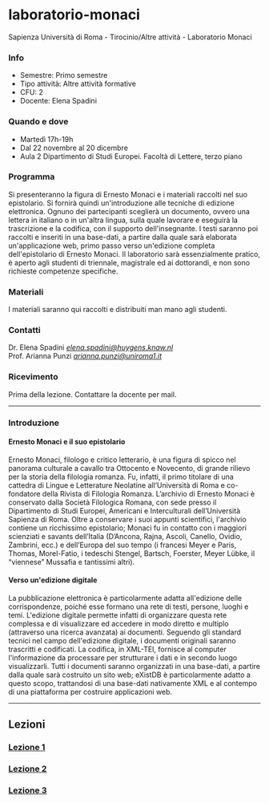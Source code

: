 # laboratorio-monaci
Sapienza Università di Roma - Tirocinio/Altre attività - Laboratorio Monaci

### Info
- Semestre: Primo semestre
- Tipo attività: Altre attività formative
- CFU: 2
- Docente: Elena Spadini

### Quando e dove
- Martedì 17h-19h
- Dal 22 novembre al 20 dicembre
- Aula 2 Dipartimento di Studi Europei. Facoltà di Lettere, terzo piano 

### Programma 
Si presenteranno la figura di Ernesto Monaci e i materiali raccolti nel suo epistolario. Si fornirà quindi un'introduzione alle tecniche di edizione elettronica. Ognuno dei partecipanti sceglierà un documento, ovvero una lettera in italiano o in un'altra lingua, sulla quale lavorare e eseguirà la trascrizione e la codifica, con il supporto dell'insegnante. I testi saranno poi raccolti e inseriti in una base-dati, a partire dalla quale sarà elaborata un'applicazione web, primo passo verso un'edizione completa dell'epistolario di Ernesto Monaci.
Il laboratorio sarà essenzialmente pratico, è aperto agli studenti di triennale, magistrale ed ai dottorandi, e non sono richieste competenze specifiche.

### Materiali
I materiali saranno qui raccolti e distribuiti man mano agli studenti.

### Contatti
Dr. Elena Spadini *elena.spadini@huygens.knaw.nl*<br/>Prof. Arianna Punzi *arianna.punzi@uniroma1.it*

### Ricevimento
Prima della lezione. Contattare la docente per mail.



---

### Introduzione

#### Ernesto Monaci e il suo epistolario

Ernesto Monaci, filologo e critico letterario, è una figura di spicco nel panorama culturale a cavallo tra Ottocento e Novecento, di grande rilievo per la storia della filologia romanza. Fu, infatti, il primo titolare di una cattedra di Lingue e Letterature Neolatine all’Università di Roma e co-fondatore della Rivista di Filologia Romanza.
L’archivio di Ernesto Monaci è conservato dalla Società Filologica Romana, con sede presso il Dipartimento di Studi Europei, Americani e Interculturali dell’Università Sapienza di Roma. Oltre a conservare i suoi appunti scientifici, l'archivio contiene un ricchissimo epistolario; Monaci fu in contatto con i maggiori scienziati e savants dell’Italia (D’Ancona, Rajna, Ascoli, Canello, Ovidio, Zambrini, ecc.) e dell’Europa del suo tempo (i francesi Meyer e Paris, Thomas, Morel-Fatio, i tedeschi Stengel, Bartsch, Foerster, Meyer Lübke, il “viennese” Mussafia e tantissimi altri).

#### Verso un'edizione digitale

La pubblicazione elettronica è particolarmente adatta all'edizione delle corrispondenze, poiché esse formano una rete di testi, persone, luoghi e temi. L'edizione digitale permette infatti di organizzare questa rete complessa e di visualizzare ed accedere in modo diretto e multiplo (attraverso una ricerca avanzata) ai documenti.
Seguendo gli standard tecnici nel campo dell'edizione digitale, i documenti originali saranno trascritti e codificati. La codifica, in XML-TEI, fornisce al computer l'informazione da processare per strutturare i dati e in secondo luogo visualizzarli.
Tutti i documenti saranno organizzati in una base-dati, a partire dalla quale sarà costruito un sito web; eXistDB è particolarmente adatto a questo scopo, trattandosi di una base-dati nativamente XML e al contempo di una piattaforma per costruire applicazioni web.

---

## Lezioni

### [Lezione 1](https://github.com/elespdn/laboratorio-monaci/tree/master/lezione1)

### [Lezione 2](https://github.com/elespdn/laboratorio-monaci/tree/master/lezione2)

### [Lezione 3](https://github.com/elespdn/laboratorio-monaci/tree/master/lezione3)
 